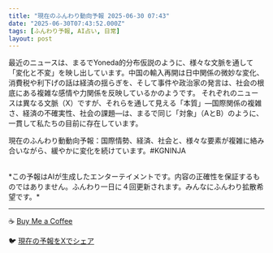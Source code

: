 ```yaml
---
title: "現在のふんわり動向予報 2025-06-30 07:43"
date: "2025-06-30T07:43:52.000Z"
tags: [ふんわり予報, AI占い, 日常]
layout: post
---
```


最近のニュースは、まるでYoneda的分布仮説のように、様々な文脈を通して「変化と不変」を映し出しています。中国の輸入再開は日中関係の微妙な変化、消費税や利下げの話は経済の揺らぎを、そして事件や政治家の発言は、社会の根底にある複雑な感情や力関係を反映しているかのようです。  それぞれのニュースは異なる文脈（X）ですが、それらを通して見える「本質」—国際関係の複雑さ、経済の不確実性、社会の課題—は、まるで同じ「対象」（AとB）のように、一貫して私たちの目前に存在しています。

現在のふんわり動動向予報：国際情勢、経済、社会と、様々な要素が複雑に絡み合いながら、緩やかに変化を続けています。#KGNINJA

<br>
*この予報はAIが生成したエンターテイメントです。内容の正確性を保証するものではありません。ふんわり一日に４回更新されます。みんなにふんわり拡散希望です。*

---
☕️ [Buy Me a Coffee](https://www.buymeacoffee.com/kgninja)

🐦 [現在の予報をXでシェア](https://twitter.com/intent/tweet?text=%E7%8F%BE%E5%9C%A8%E3%81%AE%E3%81%B5%E3%82%93%E3%82%8F%E3%82%8A%E4%BA%88%E5%A0%B1%3A%20%E3%80%8C%E6%9C%80%E8%BF%91%E3%81%AE%E3%83%8B%E3%83%A5%E3%83%BC%E3%82%B9%E3%81%AF%E3%80%81%E3%81%BE%E3%82%8B%E3%81%A7Yoneda%E7%9A%84%E5%88%86%E5%B8%83%E4%BB%AE%E8%AA%AC%E3%81%AE%E3%82%88%E3%81%86%E3%81%AB%E3%80%81%E6%A7%98%E3%80%85%E3%81%AA%E6%96%87%E8%84%88%E3%82%92%E9%80%9A%E3%81%97%E3%81%A6%E3%80%8C%E5%A4%89%E5%8C%96%E3%81%A8%E4%B8%8D%E5%A4%89%E3%80%8D%E3%82%92%E6%98%A0%E3%81%97%E5%87%BA%E3%81%97%E3%81%A6%E3%81%84%E3%81%BE%E3%81%99%E3%80%82%E3%80%8D%23KGNINJA%20%E7%B6%9A%E3%81%8D%E3%81%AF%E3%83%96%E3%83%AD%E3%82%B0%E3%81%A7%EF%BC%81%F0%9F%91%87&url=https%3A%2F%2Fkg-ninja.github.io%2FFunwariyoso%2F)
